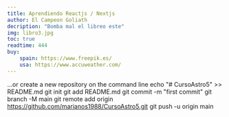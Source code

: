 ```yaml
---
title: Aprendiendo Reactjs / Nextjs
author: El Campeon Goliath
decription: "Bomba mal el libreo este"
img: libro3.jpg
toc: true
readtime: 444
buy:
    spain: https://www.freepik.es/
    usa: https://www.accuweather.com/
---
```



…or create a new repository on the command line
echo "# CursoAstro5" >> README.md
git init
git add README.md
git commit -m "first commit"
git branch -M main
git remote add origin https://github.com/marianos1988/CursoAstro5.git
git push -u origin main